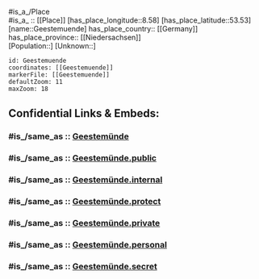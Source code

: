 ﻿---
confidential: public
isDeleted: false
location:
- 53.53
- 8.58
mapmarker: city
mapzoom:
- 7
- 12
SpocWebEntityId: 30381
tags:
- geo/City
type: City
---

#is_a_/Place  
#is_a_ :: [[Place]] 
[has_place_longitude::8.58] 
[has_place_latitude::53.53] 
[name::Geestemuende] 
has_place_country:: [[Germany]]  
has_place_province:: [[Niedersachsen]]  
[Population::] 
[Unknown::] 


```leaflet
id: Geestemuende
coordinates: [[Geestemuende]] 
markerFile: [[Geestemuende]] 
defaultZoom: 11 
maxZoom: 18
```


## Confidential Links & Embeds: 

### #is_/same_as :: [Geestemünde](Geestemünde.md) 

### #is_/same_as :: [Geestemünde.public](/_public/Earth/Continent/Europe/Europe~Central/Germany/Germany~West/State~Bremen/cities~Bremen/Bremerhaven/boroughs~Bremerhaven/Geestemünde.public.md) 

### #is_/same_as :: [Geestemünde.internal](/_internal/Earth/Continent/Europe/Europe~Central/Germany/Germany~West/State~Bremen/cities~Bremen/Bremerhaven/boroughs~Bremerhaven/Geestemünde.internal.md) 

### #is_/same_as :: [Geestemünde.protect](/_protect/Earth/Continent/Europe/Europe~Central/Germany/Germany~West/State~Bremen/cities~Bremen/Bremerhaven/boroughs~Bremerhaven/Geestemünde.protect.md) 

### #is_/same_as :: [Geestemünde.private](/_private/Earth/Continent/Europe/Europe~Central/Germany/Germany~West/State~Bremen/cities~Bremen/Bremerhaven/boroughs~Bremerhaven/Geestemünde.private.md) 

### #is_/same_as :: [Geestemünde.personal](/_personal/Earth/Continent/Europe/Europe~Central/Germany/Germany~West/State~Bremen/cities~Bremen/Bremerhaven/boroughs~Bremerhaven/Geestemünde.personal.md) 

### #is_/same_as :: [Geestemünde.secret](/_secret/Earth/Continent/Europe/Europe~Central/Germany/Germany~West/State~Bremen/cities~Bremen/Bremerhaven/boroughs~Bremerhaven/Geestemünde.secret.md)

